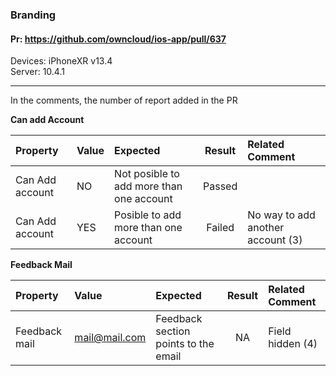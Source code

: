### Branding

#### Pr: https://github.com/owncloud/ios-app/pull/637

Devices: iPhoneXR v13.4<br>
Server: 10.4.1

---

In the comments, the number of report added in the PR


**Can add Account**
 
| Property  | Value | Expected | Result | Related Comment | 
| :-------- | :---- | :------- | :----: | :-------------- | 
| Can Add account | NO | Not posible to add more than one account | Passed |  |
| Can Add account | YES | Posible to add more than one account | Failed | No way to add another account (3) |

**Feedback Mail**

| Property  | Value | Expected | Result | Related Comment | 
| :-------- | :---- | :------- | :----: | :-------------- | 
| Feedback mail | mail@mail.com | Feedback section points to the email | NA | Field hidden (4) |